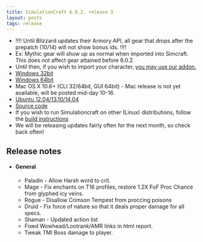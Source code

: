 ```yaml
---
title: SimulationCraft 6.0.2, release 3
layout: posts
tags: release
---
```

* !!!! Until Blizzard updates their Armory API, all gear that drops after the prepatch (10/14) will not show bonus ids. !!!!
* Ex: Mythic gear will show up as normal when imported into Simcraft. This does not affect gear attained before 6.0.2.
* Until then, if you wish to import your character, [you may use our addon.](http://www.curse.com/addons/wow/simulationcraft)
* [Windows 32bit](http://downloads.simulationcraft.org/simc-602-3-win32-10-16-5da244d.zip)
* [Windows 64bit](http://downloads.simulationcraft.org/simc-602-3-win64-10-16-5da244d.zip)
* Mac OS X 10.6+ (CLI 32/64bit, GUI 64bit) - Mac release is not yet available, will be posted mid-day 10-16.
* [Ubuntu 12.04/13.10/14.04](https://launchpad.net/~simulationcraft/+archive/simulationcraft)
* [Source code](http://downloads.simulationcraft.org/simc-602-3-source.zip)
* If you wish to run Simulationcraft on other (Linux) distributions, follow the [build instructions](http://code.google.com/p/simulationcraft/wiki/HowToBuild)
* We will be releasing updates fairly often for the next month, so check back often!
## Release notes
* #### General
    * Paladin - Allow Harsh word to crit.
	* Mage - Fix enchants on T16 profiles, restore 1.2X FoF Proc Chance from glyphed icy veins.
	* Rogue - Disallow Crimson Tempest from proccing poisons
	* Druid - Fix force of nature so that it deals proper damage for all specs.
	* Shaman - Updated action list
	* Fixed Wowhead/Lootrank/AMR links in html report.
	* Tweak TMI Boss damage to player.